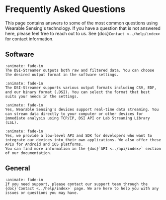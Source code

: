 # Frequently Asked Questions

This page contains answers to some of the most common questions using Wearable Sensing's technology. If you have a question that is not answered here, please feel free to reach out to us. See {doc}`Contact <../help/index>` for contact information.

## Software

```{dropdown} Does the DSI-Streamer output raw or filtered data?
:animate: fade-in
The DSI-Streamer outputs both raw and filtered data. You can choose the desired output format in the software settings.
```

```{dropdown} What types of output formats does the DSI-Streamer support?
:animate: fade-in
The DSI-Streamer supports various output formats including CSV, EDF, and our binary format (.DSI). You can select the format that best suits your needs in the settings.
```

```{dropdown} Do these devices support real-time data streaming?
:animate: fade-in
Yes, Wearable Sensing's devices support real-time data streaming. You can stream data directly to your computer or other devices for immediate analysis using TCP/IP, DSI API or Lab Streaming Library (LSL).
```

```{dropdown} Do you have a low level API or SDK?
:animate: fade-in
Yes, we provide a low-level API and SDK for developers who want to integrate our devices into their own applications. We also offer these APIs for Android and iOS platforms.
You can find more information in the {doc}`API <../api/index>` section of our documentation.
```

## General

```{dropdown} How do I get support?
:animate: fade-in
If you need support, please contact our support team through the {doc}`Contact <../help/index>` page. We are here to help you with any issues or questions you may have.
```
